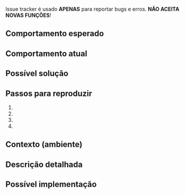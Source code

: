 Issue tracker é usado **APENAS** para reportar bugs e erros. **NÃO ACEITA NOVAS FUNÇÕES**! 

<!--- Forneça um resumo geral da questão no Título acima -->

## Comportamento esperado
<!--- Conte-nos o que deve acontecer -->

## Comportamento atual
<!--- Conte-nos o que acontece em vez do comportamento esperado -->

## Possível solução
<!--- Não é obrigatório, mas sugiro uma correção / razão para o bug -->

## Passos para reproduzir
<!--- Forneça um link para um exemplo ao vivo ou um conjunto de etapas inequívocas para reproduzir esse bug. -->
<!--- Incluir código para reproduzir, se relevante -->
1.
2.
3.
4.

## Contexto (ambiente)
<!--- Como esse problema o afetou? O que você está tentando realizar? -->
<!--- Fornecer contexto que nos ajude a encontrar uma solução que seja mais útil no mundo real -->

## Descrição detalhada
<!--- Forneça uma descrição detalhada da mudança ou adição que você propõe -->

## Possível implementação 
<!--- Não é obrigatório, mas sugiro uma ideia para implementar adição ou alteração -->
